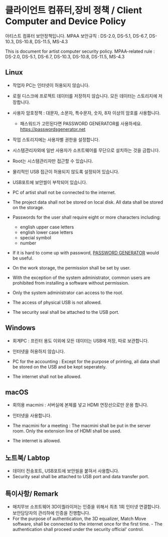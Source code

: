 # 클라이언트 컴퓨터,장비 정책 / Client Computer and Device Policy
아티스트 컴퓨터 보안정책입니다.
MPAA 보안규칙 : DS-2.0, DS-5.1, DS-6.7, DS-10.3, DS-10.8, DS-11.5, MS-4.3

This is document for artist computer security policy.
MPAA-related rule : DS-2.0, DS-5.1, DS-6.7, DS-10.3, DS-10.8, DS-11.5, MS-4.3

## Linux
- 작업자 PC는 인터넷이 허용되지 않습니다.
- 로컬 디스크에 프로젝트 데이터를 저장하지 않습니다. 모든 데이터는 스토리지에 저장합니다.
- 사용자 암호정책 : 대문자, 소문자, 특수문자, 숫자, 8자 이상의 암호를 사용합니다.
  - 패스워드가 고민된다면 PASSWORD GENERATOR를 사용하세요. https://passwordsgenerator.net
- 작업 스토리지에는 사용자별 권한을 설정합니다.
- 시스템관리자외에 일반 사용자가 소프트웨어를 무단으로 설치하는 것을 금합니다.
- Root는 시스템관리자만 접근할 수 있습니다.
- 물리적인 USB 접근이 허용되지 않도록 설정되어 있습니다.
- USB포트에 보안씰이 부착되어 있습니다.

- PC of artist shall not be connected to the internet.
- The project data shall not be stored on local disk. All data shall be stored on the storage.
- Passwords for the user shall require eight or more characters including:
  - english upper case letters
  - english lower case letters
  - special symbol
  - number
- If it is hard to come up with password, [PASSWORD GENERATOR](https://passwordsgenerator.net) would be useful.
- On the work storage, the permission shall be set by user.
- With the exception of the system administrator, common users are prohibited from installing a software without permission.
- Only the system administrator can access to the root.
- The access of physical USB is not allowed.
- The security seal shall be attached to the USB port.


## Windows
- 회계PC : 프린터 용도 이외에 모든 데이터는 USB에 저장, 따로 보관합니다.
- 인터넷을 허용하지 않습니다.

- PC for the accounting : Except for the purpose of printing, all data shall be stored on the USB and be kept seperately.
- The internet shall not be allowed.


## macOS
- 회의용 macmini : 서버실에 본체를 넣고 HDMI 연장선으로만 운용 합니다.
- 인터넷을 사용합니다.

- The macmini for a meeting : The macmini shall be put in the server room. Only the extension line of HDMI shall be used.
- The internet is allowed.

## 노트북/ Labtop
- 데이터 전송포트, USB포트에 보안씰을 붙혀서 사용합니다.
- Security seal shall be attached to USB port and data transfer port.

## 특이사항/ Remark
- 매치무브 소프트웨어 3D이퀄라이저는 인증을 위해서 최초 1회 인터넷 연결합니다. 보안담당자의 관리하에 인증을 진행합니다.
- For the purpose of authentication, the 3D equalizer, Match Move software, shall be connected to the internet once for the first time. - The authentication shall proceed under the security official' control.
